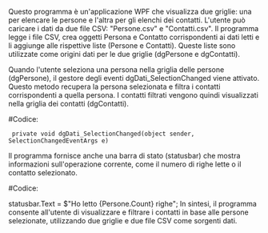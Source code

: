 Questo programma è un'applicazione WPF che visualizza due griglie: una per elencare le persone e l'altra per gli elenchi dei contatti. L'utente può caricare i dati da due file CSV: "Persone.csv" e "Contatti.csv". Il programma legge i file CSV, crea oggetti Persona e Contatto corrispondenti ai dati letti e li aggiunge alle rispettive liste (Persone e Contatti). Queste liste sono utilizzate come origini dati per le due griglie (dgPersone e dgContatti).

Quando l'utente seleziona una persona nella griglia delle persone (dgPersone), il gestore degli eventi dgDati_SelectionChanged viene attivato. Questo metodo recupera la persona selezionata e filtra i contatti corrispondenti a quella persona. I contatti filtrati vengono quindi visualizzati nella griglia dei contatti (dgContatti).

#Codice:

     private void dgDati_SelectionChanged(object sender, SelectionChangedEventArgs e)
Il programma fornisce anche una barra di stato (statusbar) che mostra informazioni sull'operazione corrente, come il numero di righe lette o il contatto selezionato.

#Codice:

 statusbar.Text = $"Ho letto {Persone.Count} righe";
In sintesi, il programma consente all'utente di visualizzare e filtrare i contatti in base alle persone selezionate, utilizzando due griglie e due file CSV come sorgenti dati.
